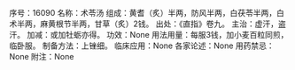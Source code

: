 序号：16090
名称：术苓汤
组成：黄耆（炙）半两，防风半两，白茯苓半两，白术半两，麻黄根节半两，甘草（炙）2钱。
出处：《直指》卷九。
主治：虚汗，盗汗。
加减：或加牡蛎亦得。
功效：None
用法用量：每服3钱，加小麦百粒同煎，临卧服。
制备方法：上锉细。
临床应用：None
各家论述：None
用药禁忌：None
附注：None

